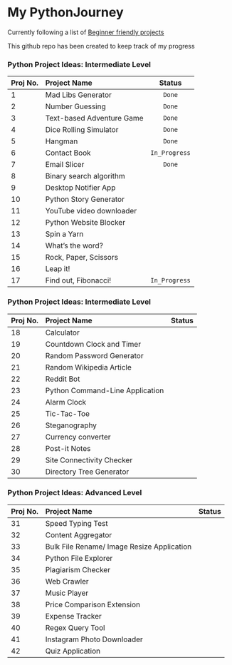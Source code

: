 # My PythonJourney


Currently following a list of [Beginner friendly projects](https://www.upgrad.com/blog/python-projects-ideas-topics-beginners/#You_can_also_enrol_yourself_for_Free_Python_Certification_Course)




This github repo has been created to keep track of my progress

### Python Project Ideas: Intermediate Level

| Proj No.      | Project Name                      | Status          |
| ------------- |:----------------------------------|:---------------:|
| 1             | Mad Libs Generator                |`Done`           |
| 2             | Number Guessing                   |`Done`           |
| 3             | Text-based Adventure Game         |`Done`           |
| 4             | Dice Rolling Simulator            |`Done`           |
| 5             | Hangman                           |`Done`           |
| 6             | Contact Book                      |`In_Progress`    |
| 7             | Email Slicer                      |`Done`           |
| 8             | Binary search algorithm           |                 |
| 9             | Desktop Notifier App              |                 |
| 10            | Python Story Generator            |                 |
| 11            | YouTube video downloader          |                 |
| 12            | Python Website Blocker            |                 |
| 13            | Spin a Yarn                       |                 |
| 14            | What’s the word?                  |                 |
| 15            | Rock, Paper, Scissors             |                 |
| 16            | Leap it!                          |                 |
| 17            | Find out, Fibonacci!              |`In_Progress`    |


### Python Project Ideas: Intermediate Level

| Proj No.       | Project Name                      | Status          |
| ---------------|:----------------------------------|:---------------:|
| 18             | Calculator                        |                 |
| 19             | Countdown Clock and Timer         |                 |
| 20             | Random Password Generator         |                 |
| 21             | Random Wikipedia Article          |                 |
| 22             | Reddit Bot                        |                 |
| 23             | Python Command-Line Application   |                 |
| 24             | Alarm Clock                       |                 |
| 25             | Tic-Tac-Toe                       |                 |
| 26             | Steganography                     |                 |
| 27             | Currency converter                |                 |
| 28             | Post-it Notes                     |                 |
| 29             | Site Connectivity Checker         |                 |
| 30             | Directory Tree Generator          |                 |



    
### Python Project Ideas: Advanced Level

| Proj No.       | Project Name                                    | Status          |
| ---------------|:------------------------------------------------|:---------------:|
| 31             | Speed Typing Test                               |                 |
| 32             | Content Aggregator                              |                 |
| 33             | Bulk File Rename/ Image Resize Application      |                 |
| 34             | Python File Explorer                            |                 |
| 35             | Plagiarism Checker                              |                 |
| 36             | Web Crawler                                     |                 |
| 37             | Music Player                                    |                 |
| 38             | Price Comparison Extension                      |                 |
| 39             | Expense Tracker                                 |                 |
| 40             | Regex Query Tool                                |                 |
| 41             | Instagram Photo Downloader                      |                 |
| 42             | Quiz Application                                |                 |

  
